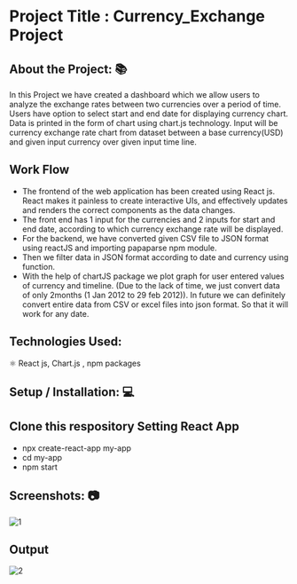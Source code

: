 # Project Title : Currency_Exchange Project

## About the Project: 📚
In this Project we have created a dashboard which we allow users to analyze the exchange rates between two currencies over a period of time. Users have option to select start and end date for displaying currency chart. Data is printed in the form of chart using chart.js technology. Input will be currency exchange rate chart from dataset between a base currency(USD) and given input currency over given input time line.

## Work Flow
- The frontend of the web application has been created using React js. React makes it painless to create interactive UIs, and effectively updates and renders the correct components as the data changes. 
- The front end has 1 input for the currencies and 2 inputs for start and end date, according to which currency exchange rate will be displayed.
- For the backend, we have converted given CSV file to JSON format using  reactJS and importing papaparse npm module.
- Then we filter data in JSON format according to date and currency using function.
- With the help of chartJS package we plot graph for user entered values of currency and timeline.
(Due to the lack  of time, we just convert data of only 2months (1 Jan 2012 to 29 feb 2012)). In future we can definitely convert entire data from CSV or excel files into json format. So that it will work for any date.

## Technologies Used: 
⚛️ React js, Chart.js , npm packages

## Setup / Installation: 💻

## Clone this respository Setting React App
- npx create-react-app my-app
- cd my-app
- npm start

## Screenshots: 📷
![1](https://user-images.githubusercontent.com/97447480/205901106-26f23004-73af-4f71-8978-79fbcf66f9c8.jpg)

## Output
![2](https://user-images.githubusercontent.com/97447480/205901144-424e0575-36cd-406e-ac5d-1c9e40508377.jpg)
